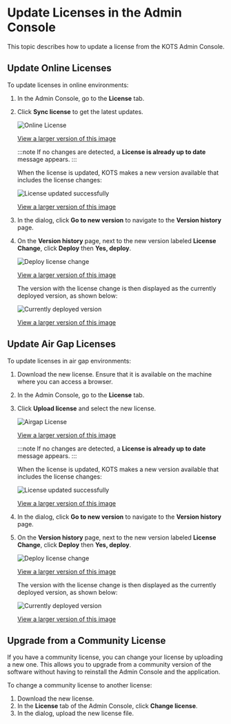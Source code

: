 # Update Licenses in the Admin Console

This topic describes how to update a license from the KOTS Admin Console.

## Update Online Licenses

To update licenses in online environments:

1. In the Admin Console, go to the **License** tab.

1. Click **Sync license** to get the latest updates.

   ![Online License](/images/online-license-tab.png)

   [View a larger version of this image](/images/online-license-tab.png)

   :::note
   If no changes are detected, a **License is already up to date** message appears.
   :::

   When the license is updated, KOTS makes a new version available that includes the license changes:

   ![License updated successfully](/images/kots-license-update-message.png)

   [View a larger version of this image](/images/kots-license-update-message.png)

1. In the dialog, click **Go to new version** to navigate to the **Version history** page.

1. On the **Version history** page, next to the new version labeled **License Change**, click **Deploy** then **Yes, deploy**.

    ![Deploy license change](/images/kots-deploy-license-change.png)

    [View a larger version of this image](/images/kots-deploy-license-change.png)

    The version with the license change is then displayed as the currently deployed version, as shown below: 

    ![Currently deployed version](/images/kots-license-change-currently-deployed.png)

    [View a larger version of this image](/images/kots-license-change-currently-deployed.png)

## Update Air Gap Licenses

To update licenses in air gap environments:

1. Download the new license. Ensure that it is available on the machine where you can access a browser. 

1. In the Admin Console, go to the **License** tab.

1. Click **Upload license** and select the new license.

   ![Airgap License](/images/airgap-license-tab.png)

   [View a larger version of this image](/images/airgap-license-tab.png)

   :::note
   If no changes are detected, a **License is already up to date** message appears.
   :::

   When the license is updated, KOTS makes a new version available that includes the license changes:

   ![License updated successfully](/images/kots-airgap-license-update-message.png)

   [View a larger version of this image](/images/kots-airgap-license-update-message.png)

1. In the dialog, click **Go to new version** to navigate to the **Version history** page.

1. On the **Version history** page, next to the new version labeled **License Change**, click **Deploy** then **Yes, deploy**.

    ![Deploy license change](/images/kots-deploy-license-change.png)

    [View a larger version of this image](/images/kots-deploy-license-change.png)

    The version with the license change is then displayed as the currently deployed version, as shown below: 

    ![Currently deployed version](/images/kots-license-change-currently-deployed.png)

    [View a larger version of this image](/images/kots-license-change-currently-deployed.png)

## Upgrade from a Community License

If you have a community license, you can change your license by uploading a new one. This allows you to upgrade from a community version of the software without having to reinstall the Admin Console and the application.

To change a community license to another license:

1. Download the new license.
1. In the **License** tab of the Admin Console, click **Change license**.
1. In the dialog, upload the new license file.